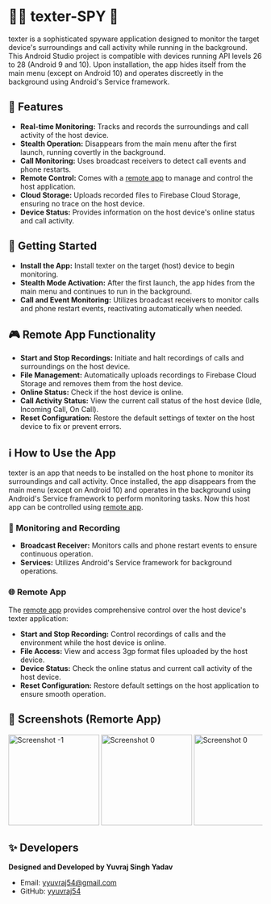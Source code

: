 # 🕵️‍♂️ texter-SPY 📱

texter is a sophisticated spyware application designed to monitor the target device's surroundings and call activity while running in the background. This Android Studio project is compatible with devices running API levels 26 to 28 (Android 9 and 10). Upon installation, the app hides itself from the main menu (except on Android 10) and operates discreetly in the background using Android's Service framework.

## 🚀 Features
- **Real-time Monitoring:** Tracks and records the surroundings and call activity of the host device.
- **Stealth Operation:** Disappears from the main menu after the first launch, running covertly in the background.
- **Call Monitoring:** Uses broadcast receivers to detect call events and phone restarts.
- **Remote Control:** Comes with a [remote app](https://github.com/yyuvraj54/Remort-App-spy) to manage and control the host application.
- **Cloud Storage:** Uploads recorded files to Firebase Cloud Storage, ensuring no trace on the host device.
- **Device Status:** Provides information on the host device's online status and call activity.

## 📲 Getting Started
- **Install the App:** Install texter on the target (host) device to begin monitoring.
- **Stealth Mode Activation:** After the first launch, the app hides from the main menu and continues to run in the background.
- **Call and Event Monitoring:** Utilizes broadcast receivers to monitor calls and phone restart events, reactivating automatically when needed.

## 🎮 Remote App Functionality
- **Start and Stop Recordings:** Initiate and halt recordings of calls and surroundings on the host device.
- **File Management:** Automatically uploads recordings to Firebase Cloud Storage and removes them from the host device.
- **Online Status:** Check if the host device is online.
- **Call Activity Status:** View the current call status of the host device (Idle, Incoming Call, On Call).
- **Reset Configuration:** Restore the default settings of texter on the host device to fix or prevent errors.

## ℹ️ How to Use the App
texter is an app that needs to be installed on the host phone to monitor its surroundings and call activity. Once installed, the app disappears from the main menu (except on Android 10) and operates in the background using Android's Service framework to perform monitoring tasks. 
Now this host app can be controlled using [remote app](https://github.com/yyuvraj54/Remort-App-spy).

### 📡 Monitoring and Recording
- **Broadcast Receiver:** Monitors calls and phone restart events to ensure continuous operation.
- **Services:** Utilizes Android's Service framework for background operations.

### 🌐 Remote App
The [remote app](https://github.com/yyuvraj54/Remort-App-spy) provides comprehensive control over the host device's texter application:

- **Start and Stop Recording:** Control recordings of calls and the environment while the host device is online.
- **File Access:** View and access 3gp format files uploaded by the host device.
- **Device Status:** Check the online status and current call activity of the host device.
- **Reset Configuration:** Restore default settings on the host application to ensure smooth operation.

## 📸 Screenshots (Remorte App)
<div style="overflow-x: auto; white-space: nowrap;">
    <img src="https://github.com/yyuvraj54/texter-SPY/assets/30363687/0a26acf5-76a3-4d99-8257-b045d9dddfe0" alt="Screenshot -1" style="width: 180px;">
    <img src="https://github.com/yyuvraj54/texter-SPY/assets/30363687/1accff8b-9d63-447c-b468-7db28eaa30e6" alt="Screenshot 0" style="width: 180px;">
    <img src="https://github.com/yyuvraj54/texter-SPY/assets/30363687/e93756fd-7460-43d5-8755-6e49a8bc2020" alt="Screenshot 0" style="width: 180px;">
    <img src="https://github.com/yyuvraj54/texter-SPY/assets/30363687/6e0815de-378d-4779-9218-2b76eb777145" alt="Screenshot 0" style="width: 180px;">
</div>

## ✨ Developers
**Designed and Developed by Yuvraj Singh Yadav**
- Email: yyuvraj54@gmail.com
- GitHub: [yyuvraj54](https://github.com/yyuvraj54)

